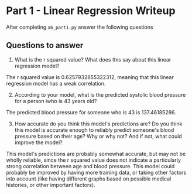 # Part 1 - Linear Regression Writeup

After completing `a6_part1.py` answer the following questions

## Questions to answer

1. What is the r squared value?  What does this say about this linear regression model?

The r squared value is 0.6257932855322312, meaning that this linear regression model has a weak correlation.

2. According to your model, what is the predicted systolic blood pressure for a person iwho is 43 years old?

The predicted blood pressure for someone who is 43 is 137.46185286.

3. How accurate do you think this model's predictions are?  Do you think this model is accurate enough to reliably predict someone's blood pressure based on their age?  Why or why not?  And if not, what could improve the model?

This model's predictions are probably somewhat accurate, but may not be wholly reliable, since the r squared value does not indicate a
particularly strong correlation between age and blood pressure. This model could probably be improved by having more training data,
or taking other factors into account (like having different graphs based on possible medical histories, or other important factors).


